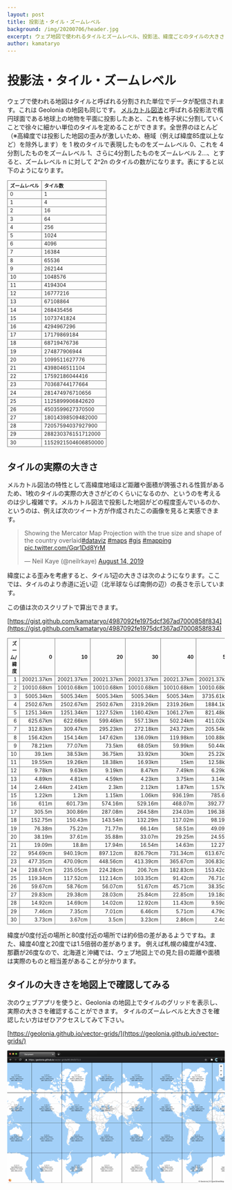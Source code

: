 ```yaml
---
layout: post
title: 投影法・タイル・ズームレベル
background: /img/20200706/header.jpg
excerpt: ウェブ地図で使われるタイルとズームレベル、投影法、緯度ごとのタイルの大きさについて。
author: kamataryo
---
```

<style>
tr, th, td {
  border: 1px solid gray;
}
table {
  font-size: .8em;
}

</style>

# 投影法・タイル・ズームレベル

ウェブで使われる地図はタイルと呼ばれる分割された単位でデータが配信されます。これは Geolonia の地図も同じです。
[メルカトル図法](https://ja.wikipedia.org/wiki/%E3%83%A1%E3%83%AB%E3%82%AB%E3%83%88%E3%83%AB%E5%9B%B3%E6%B3%95)と呼ばれる投影法で楕円球面である地球上の地物を平面に投影したあと、これを格子状に分割していくことで徐々に細かい単位のタイルを定めることができます。全世界のほとんど（※高緯度では投影した地図の歪みが激しいため、極域（例えば緯度85度以上など）を除外します）を 1 枚のタイルで表現したものをズームレベル 0、これを 4 分割したものをズームレベル 1、さらに4分割したものをズームレベル 2...、とすると、ズームレベル n に対して 2^2n のタイルの数がになります。表にすると以下のようになります。

| ズームレベル | タイル数     |
| :- |:- |
|0|1|
|1|4|
|2|16|
|3|64|
|4|256|
|5|1024|
|6|4096|
|7|16384|
|8|65536|
|9|262144|
|10|1048576|
|11|4194304|
|12|16777216|
|13|67108864|
|14|268435456|
|15|1073741824|
|16|4294967296|
|17|17179869184|
|18|68719476736|
|19|274877906944|
|20|1099511627776|
|21|4398046511104|
|22|17592186044416|
|23|70368744177664|
|24|281474976710656|
|25|1125899906842620|
|26|4503599627370500|
|27|18014398509482000|
|28|72057594037927900|
|29|288230376151712000|
|30|1152921504606850000|

## タイルの実際の大きさ

メルカトル図法の特性として高緯度地域ほど距離や面積が誇張される性質があるため、1枚のタイルの実際の大きさがどのくらいになるのか、というのを考えるのは少し複雑です。メルカトル図法で投影した地図がどの程度歪んでいるのか、というのは、例えば次のツイート方が作成されたこの画像を見ると実感できます。

<blockquote class="twitter-tweet"><p lang="en" dir="ltr">Showing the Mercator Map Projection with the true size and shape of the country overlaid<a href="https://twitter.com/hashtag/dataviz?src=hash&amp;ref_src=twsrc%5Etfw">#dataviz</a> <a href="https://twitter.com/hashtag/maps?src=hash&amp;ref_src=twsrc%5Etfw">#maps</a> <a href="https://twitter.com/hashtag/gis?src=hash&amp;ref_src=twsrc%5Etfw">#gis</a> <a href="https://twitter.com/hashtag/mapping?src=hash&amp;ref_src=twsrc%5Etfw">#mapping</a> <a href="https://t.co/Gqr1Dd8YrM">pic.twitter.com/Gqr1Dd8YrM</a></p>&mdash; Neil Kaye (@neilrkaye) <a href="https://twitter.com/neilrkaye/status/1161610119165161473?ref_src=twsrc%5Etfw">August 14, 2019</a></blockquote> <script async src="https://platform.twitter.com/widgets.js" charset="utf-8"></script>

緯度による歪みを考慮すると、タイル1辺の大きさは次のようになります。ここでは、タイルのより赤道に近い辺（北半球ならば南側の辺）の長さを示しています。

この値は次のスクリプトで算出できます。

[https://gist.github.com/kamataryo/4987092fe1975dcf367ad7000858f834](https://gist.github.com/kamataryo/4987092fe1975dcf367ad7000858f834)

|ズーム/緯度|0|10|20|30|40|50|60|70|80|
|-:|-:|-:|-:|-:|-:|-:|-:|-:|-:|
|1|20021.37km|20021.37km|20021.37km|20021.37km|20021.37km|20021.37km|20021.37km|20021.37km|20021.37km|
|2|10010.68km|10010.68km|10010.68km|10010.68km|10010.68km|10010.68km|10010.68km|3641.25km|3641.25km|
|3|5005.34km|5005.34km|5005.34km|5005.34km|5005.34km|3735.61km|3735.61km|1951.55km|917.17km|
|4|2502.67km|2502.67km|2502.67km|2319.26km|2319.26km|1884.1km|1401.35km|992.01km|467.27km|
|5|1251.34km|1251.34km|1227.52km|1160.42km|1061.27km|821.48km|703km|498.03km|234.73km|
|6|625.67km|622.66km|599.46km|557.13km|502.24km|411.02km|323.89km|227.64km|117.5km|
|7|312.83km|309.47km|295.23km|272.18km|243.72km|205.54km|161.98km|108.74km|56km|
|8|156.42km|154.14km|147.62km|136.09km|119.98km|100.88km|79.31km|54.38km|27.33km|
|9|78.21km|77.07km|73.5km|68.05km|59.99km|50.44km|39.24km|26.88km|13.67km|
|10|39.1km|38.53km|36.75km|33.92km|30km|25.22km|19.62km|13.44km|6.79km|
|11|19.55km|19.26km|18.38km|16.93km|15km|12.58km|9.78km|6.7km|3.4km|
|12|9.78km|9.63km|9.19km|8.47km|7.49km|6.29km|4.89km|3.35km|1.7km|
|13|4.89km|4.81km|4.59km|4.23km|3.75km|3.14km|2.44km|1.67km|849.04m|
|14|2.44km|2.41km|2.3km|2.12km|1.87km|1.57km|1.22km|835.98m|424.52m|
|15|1.22km|1.2km|1.15km|1.06km|936.19m|785.6m|611.02m|417.99m|212.22m|
|16|611m|601.73m|574.16m|529.16m|468.07m|392.77m|305.51m|208.98m|106.11m|
|17|305.5m|300.86m|287.08m|264.58m|234.03m|196.38m|152.76m|104.49m|53.05m|
|18|152.75m|150.43m|143.54m|132.29m|117.02m|98.19m|76.38m|52.24m|26.53m|
|19|76.38m|75.22m|71.77m|66.14m|58.51m|49.09m|38.19m|26.12m|13.26m|
|20|38.19m|37.61m|35.88m|33.07m|29.25m|24.55m|19.09m|13.06m|663.12cm|
|21|19.09m|18.8m|17.94m|16.54m|14.63m|12.27m|954.7cm|653.05cm|331.56cm|
|22|954.69cm|940.19cm|897.12cm|826.79cm|731.34cm|613.67cm|477.35cm|326.52cm|165.78cm|
|23|477.35cm|470.09cm|448.56cm|413.39cm|365.67cm|306.83cm|238.67cm|163.26cm|82.89cm|
|24|238.67cm|235.05cm|224.28cm|206.7cm|182.83cm|153.42cm|119.34cm|81.63cm|41.45cm|
|25|119.34cm|117.52cm|112.14cm|103.35cm|91.42cm|76.71cm|59.67cm|40.82cm|20.72cm|
|26|59.67cm|58.76cm|56.07cm|51.67cm|45.71cm|38.35cm|29.83cm|20.41cm|10.36cm|
|27|29.83cm|29.38cm|28.03cm|25.84cm|22.85cm|19.18cm|14.92cm|10.2cm|5.18cm|
|28|14.92cm|14.69cm|14.02cm|12.92cm|11.43cm|9.59cm|7.46cm|5.1cm|2.59cm|
|29|7.46cm|7.35cm|7.01cm|6.46cm|5.71cm|4.79cm|3.73cm|2.55cm|1.3cm|
|30|3.73cm|3.67cm|3.5cm|3.23cm|2.86cm|2.4cm|1.86cm|1.28cm|0.65cm|

緯度が0度付近の場所と80度付近の場所では約6倍の差があるようですね。また、緯度40度と20度では1.5倍弱の差があります。
例えば札幌の緯度が43度、那覇が26度なので、北海道と沖縄では、ウェブ地図上での見た目の距離や面積は実際のものと相当差があることが分かります。

## タイルの大きさを地図上で確認してみる

次のウェブアプリを使うと、Geolonia の地図上でタイルのグリッドを表示し、実際の大きさを確認することができます。
タイルのズームレベルと大きさを確認したい方はぜひアクセスしてみて下さい。

[https://geolonia.github.io/vector-grids/](https://geolonia.github.io/vector-grids/)

![Grid app](/img/20200706/grid.png)
